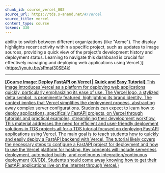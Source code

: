 ```yaml
---
chunk_id: course_vercel_002
source_url: https://tds.s-anand.net/#/vercel
source_title: vercel
content_type: course
tokens: 330
---
```


 ability to switch between different organizations (like "Acme"). The display highlights recent activity within a specific project, such as updates to image sources, providing a quick view of the project's development history and deployment status. Learning to navigate this dashboard is crucial for effectively managing and deploying web applications using Vercel.)](https://youtu.be/sPmat30SE4k)

---

[**[Course Image: Deploy FastAPI on Vercel | Quick and Easy Tutorial]** This image introduces Vercel as a platform for deploying web applications quickly, particularly emphasizing its ease of use. The Vercel logo, a stylized delta symbol, is prominently featured, highlighting its brand identity. The context implies that Vercel simplifies the deployment process, abstracting away complex server configurations. Students can expect to learn how to deploy applications, specifically FastAPI projects, on Vercel through tutorials and practical examples, streamlining their development workflow. This material addresses the need for efficient and user-friendly deployment solutions in TDS projects.ail for a TDS tutorial focused on deploying FastAPI applications using Vercel. The main goal is to teach students how to quickly and easily deploy a FastAPI backend with Vercel. The tutorial likely covers the necessary steps to configure a FastAPI project for deployment and how to use the Vercel platform for hosting. Key concepts will include serverless deployment, automated builds, and continuous integration/continuous deployment (CI/CD). Students should come away knowing how to get their FastAPI applications live on the internet through Vercel.)](https://youtu.be/8R-cetf_sZ4)

